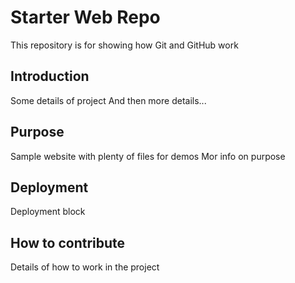 # Starter Web Repo

This repository is for showing how Git and GitHub work

## Introduction

Some details of project
And then more details...

## Purpose

Sample website with plenty of files for demos
Mor info on purpose

## Deployment

Deployment block

## How to contribute

Details of how to work in the project